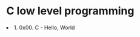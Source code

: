<html>
<body>
<h1>C low level programming</h1>

<li>1. 0x00. C - Hello, World</li>
</body>
</hmtl>

